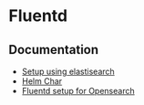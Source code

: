# Fluentd

## Documentation

- [Setup using elastisearch](https://medium.com/kubernetes-tutorials/cluster-level-logging-in-kubernetes-with-fluentd-e59aa2b6093a)
- [Helm Char](https://artifacthub.io/packages/helm/fluent/fluentd)
- [Fluentd setup for Opensearch](https://github.com/fluent/fluentd-kubernetes-daemonset/blob/master/fluentd-daemonset-opensearch.yaml)